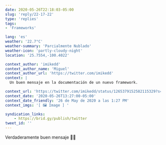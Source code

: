```yaml
---
date: 2020-05-26T22:18:03-05:00
slug: 'reply/22-17-22'
type: 'replies'
tags:
- 'Frameworks'

lang: 'es'
weather: '22.7°C'
weather-summary: 'Parcialmente Nublado'
weather-icon: 'partly-cloudy-night'
location: '25.7554,-100.4022'

context_author: 'imikedd'
context_author_name: 'Miguel'
context_author_url: 'https://twitter.com/imikedd'
context: |
  Un buen mensaje en la documentación de un nuevo framework.‪

context_url: 'https://twitter.com/imikedd/status/1265379152582115329?s=12'
context_date: '2020-05-26T13:27:00-05:00'
context_date_friendly: '26 de May de 2020 a las 1:27 PM'
context_imgs: '[ 🖼 Image ] '

syndication_links:
    - https://brid.gy/publish/twitter
tweet_id: ''
---
```

Verdaderamente buen mensaje 🙌🏼 